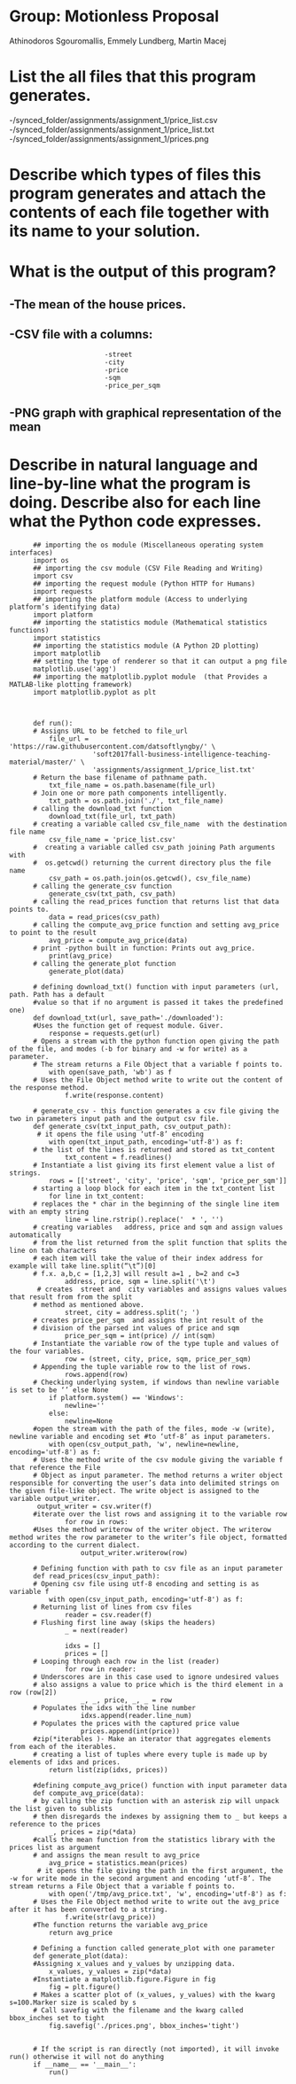 # Group: Motionless Proposal
Athinodoros Sgouromallis, Emmely Lundberg, Martin Macej


# List the all files that this program generates.
  -/synced_folder/assignments/assignment_1/price_list.csv
  -/synced_folder/assignments/assignment_1/price_list.txt
  -/synced_folder/assignments/assignment_1/prices.png
  
# Describe which types of files this program generates and attach the contents of each file together with its name to your solution.

# What is the output of this program?
  ## -The mean of the house prices.          
   ## -CSV file with a columns: 
                            -street                       
                            -city                     
                            -price                
                            -sqm                  
                            -price_per_sqm  
                            
## -PNG graph with graphical representation of the mean

# Describe in natural language and line-by-line what the program is doing. Describe also for each line what the Python code expresses.

          ## importing the os module (Miscellaneous operating system interfaces)
          import os
          ## importing the csv module (CSV File Reading and Writing)
          import csv
          ## importing the request module (Python HTTP for Humans)
          import requests
          ## importing the platform module (Access to underlying platform’s identifying data)
          import platform
          ## importing the statistics module (Mathematical statistics functions)
          import statistics
          ## importing the statistics module (A Python 2D plotting)
          import matplotlib
          ## setting the type of renderer so that it can output a png file
          matplotlib.use('agg')
          ## importing the matplotlib.pyplot module  (that Provides a MATLAB-like plotting framework)
          import matplotlib.pyplot as plt



          def run():
          # Assigns URL to be fetched to file_url
              file_url = 'https://raw.githubusercontent.com/datsoftlyngby/' \
                         'soft2017fall-business-intelligence-teaching-material/master/' \
                         'assignments/assignment_1/price_list.txt'
          # Return the base filename of pathname path.
              txt_file_name = os.path.basename(file_url)
          # Join one or more path components intelligently.
              txt_path = os.path.join('./', txt_file_name)
          # calling the download_txt function
              download_txt(file_url, txt_path)
          # creating a variable called csv_file_name  with the destination file name
              csv_file_name = 'price_list.csv'
          #  creating a variable called csv_path joining Path arguments with 
          #  os.getcwd() returning the current directory plus the file name 
              csv_path = os.path.join(os.getcwd(), csv_file_name)
          # calling the generate_csv function 
              generate_csv(txt_path, csv_path)
          # calling the read_prices function that returns list that data points to.
              data = read_prices(csv_path)
          # calling the compute_avg_price function and setting avg_price to point to the result
              avg_price = compute_avg_price(data)
          # print -python built in function: Prints out avg_price.
              print(avg_price)
          # calling the generate_plot function
              generate_plot(data)

          # defining download_txt() function with input parameters (url, path. Path has a default 
          #value so that if no argument is passed it takes the predefined one)
          def download_txt(url, save_path='./downloaded'):
          #Uses the function get of request module. Giver.
              response = requests.get(url)
          # Opens a stream with the python function open giving the path of the file, and modes (-b for binary and -w for write) as a parameter. 
          # The stream returns a File Object that a variable f points to.
              with open(save_path, 'wb') as f
          # Uses the File Object method write to write out the content of the response method.
                  f.write(response.content)

          # generate_csv - this function generates a csv file giving the two in parameters input path and the output csv file.
          def generate_csv(txt_input_path, csv_output_path):
           # it opens the file using ‘utf-8’ encoding
              with open(txt_input_path, encoding='utf-8') as f:
          # the list of the lines is returned and stored as txt_content
                  txt_content = f.readlines()
          # Instantiate a list giving its first element value a list of strings.
              rows = [['street', 'city', 'price', 'sqm', 'price_per_sqm']]
          # starting a loop block for each item in the txt_content list
              for line in txt_content:
          # replaces the * char in the beginning of the single line item with an empty string
                  line = line.rstrip().replace('  * ', '')
          # creating variables   address, price and sqm and assign values automatically 
          # from the list returned from the split function that splits the line on tab characters
          # each item will take the value of their index address for example will take line.split(“\t”)[0]
          # f.x. a,b,c = [1,2,3] will result a=1 , b=2 and c=3
                  address, price, sqm = line.split('\t')
           # creates  street and  city variables and assigns values values that result from from the split 
          # method as mentioned above.
                  street, city = address.split('; ')
          # creates price_per_sqm  and assigns the int result of the 
          # division of the parsed int values of price and sqm
                  price_per_sqm = int(price) // int(sqm)
          # Instantiate the variable row of the type tuple and values of the four variables.
                  row = (street, city, price, sqm, price_per_sqm)
          # Appending the tuple variable row to the list of rows.
                  rows.append(row)
          # Checking underlying system, if windows than newline variable is set to be ‘’ else None
              if platform.system() == 'Windows':
                  newline=''
              else:
                  newline=None
          #open the stream with the path of the files, mode -w (write), newline variable and encoding set #to ‘utf-8’ as input parameters. 
              with open(csv_output_path, 'w', newline=newline, encoding='utf-8') as f:
          # Uses the method write of the csv module giving the variable f that reference the File 
          # Object as input parameter. The method returns a writer object responsible for converting the user’s data into delimited strings on the given file-like object. The write object is assigned to the variable output_writer.
           output_writer = csv.writer(f)
          #iterate over the list rows and assigning it to the variable row
                  for row in rows:
          #Uses the method writerow of the writer object. The writerow method writes the row parameter to the writer’s file object, formatted according to the current dialect.
                      output_writer.writerow(row)

          # Defining function with path to csv file as an input parameter
          def read_prices(csv_input_path):
          # Opening csv file using utf-8 encoding and setting is as variable f
              with open(csv_input_path, encoding='utf-8') as f:
          # Returning list of lines from csv files
                  reader = csv.reader(f)
          # Flushing first line away (skips the headers)
                  _ = next(reader)

                  idxs = []
                  prices = []
          # Looping through each row in the list (reader)
                  for row in reader:
          # Underscores are in this case used to ignore undesired values
          # also assigns a value to price which is the third element in a row (row[2])
                      _, _, price, _, _ = row
          # Populates the idxs with the line number
                      idxs.append(reader.line_num)
          # Populates the prices with the captured price value
                      prices.append(int(price))
          #zip(*iterables )- Make an iterator that aggregates elements from each of the iterables.
          # creating a list of tuples where every tuple is made up by elements of idxs and prices. 
              return list(zip(idxs, prices))

          #defining compute_avg_price() function with input parameter data
          def compute_avg_price(data):
          # by calling the zip function with an asterisk zip will unpack the list given to sublists 
          # then disregards the indexes by assigning them to _ but keeps a reference to the prices 
              _, prices = zip(*data)
          #calls the mean function from the statistics library with the prices list as argument 
          # and assigns the mean result to avg_price  
              avg_price = statistics.mean(prices)
           # it opens the file giving the path in the first argument, the -w for write mode in the second argument and encoding ‘utf-8’. The stream returns a File Object that a variable f points to.
              with open('/tmp/avg_price.txt', 'w', encoding='utf-8') as f:
          # Uses the File Object method write to write out the avg_price after it has been converted to a string.
                  f.write(str(avg_price))
          #The function returns the variable avg_price
              return avg_price

          # Defining a function called generate_plot with one parameter
          def generate_plot(data):
          #Assigning x_values and y_values by unzipping data.
              x_values, y_values = zip(*data)
          #Instantiate a matplotlib.figure.Figure in fig
              fig = plt.figure()
          # Makes a scatter plot of (x_values, y_values) with the kwarg s=100.Marker size is scaled by s
          # Call savefig with the filename and the kwarg called bbox_inches set to tight
              fig.savefig('./prices.png', bbox_inches='tight')


          # If the script is ran directly (not imported), it will invoke run() otherwise it will not do anything
          if __name__ == '__main__':
              run()




